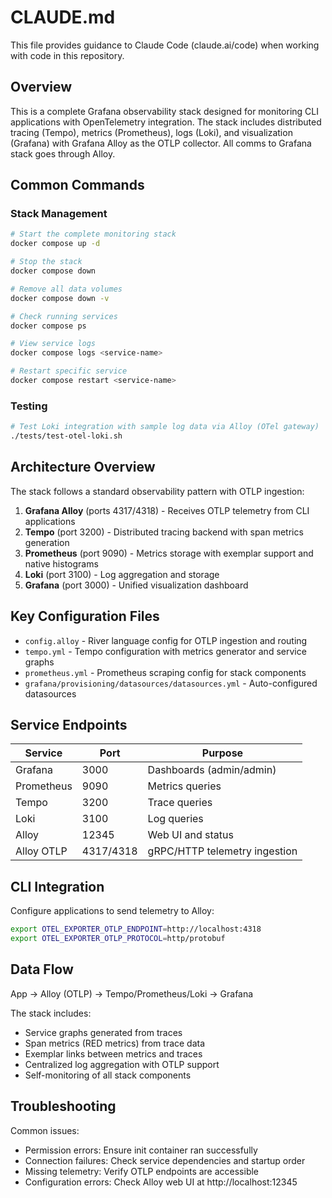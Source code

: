 # CLAUDE.md

This file provides guidance to Claude Code (claude.ai/code) when working with code in this repository.

## Overview

This is a complete Grafana observability stack designed for monitoring CLI applications with OpenTelemetry integration. The stack includes distributed tracing (Tempo), metrics (Prometheus), logs (Loki), and visualization (Grafana) with Grafana Alloy as the OTLP collector. All comms to Grafana stack goes through Alloy.

## Common Commands

### Stack Management
```bash
# Start the complete monitoring stack
docker compose up -d

# Stop the stack
docker compose down

# Remove all data volumes
docker compose down -v

# Check running services
docker compose ps

# View service logs
docker compose logs <service-name>

# Restart specific service
docker compose restart <service-name>
```

### Testing
```bash
# Test Loki integration with sample log data via Alloy (OTel gateway)
./tests/test-otel-loki.sh
```

## Architecture Overview

The stack follows a standard observability pattern with OTLP ingestion:

1. **Grafana Alloy** (ports 4317/4318) - Receives OTLP telemetry from CLI applications
2. **Tempo** (port 3200) - Distributed tracing backend with span metrics generation
3. **Prometheus** (port 9090) - Metrics storage with exemplar support and native histograms
4. **Loki** (port 3100) - Log aggregation and storage
5. **Grafana** (port 3000) - Unified visualization dashboard

## Key Configuration Files

- `config.alloy` - River language config for OTLP ingestion and routing
- `tempo.yml` - Tempo configuration with metrics generator and service graphs
- `prometheus.yml` - Prometheus scraping config for stack components
- `grafana/provisioning/datasources/datasources.yml` - Auto-configured datasources

## Service Endpoints

| Service | Port | Purpose |
|---------|------|---------|
| Grafana | 3000 | Dashboards (admin/admin) |
| Prometheus | 9090 | Metrics queries |
| Tempo | 3200 | Trace queries |
| Loki | 3100 | Log queries |
| Alloy | 12345 | Web UI and status |
| Alloy OTLP | 4317/4318 | gRPC/HTTP telemetry ingestion |

## CLI Integration

Configure applications to send telemetry to Alloy:
```bash
export OTEL_EXPORTER_OTLP_ENDPOINT=http://localhost:4318
export OTEL_EXPORTER_OTLP_PROTOCOL=http/protobuf
```

## Data Flow

App → Alloy (OTLP) → Tempo/Prometheus/Loki → Grafana

The stack includes:
- Service graphs generated from traces
- Span metrics (RED metrics) from trace data
- Exemplar links between metrics and traces
- Centralized log aggregation with OTLP support
- Self-monitoring of all stack components

## Troubleshooting

Common issues:
- Permission errors: Ensure init container ran successfully
- Connection failures: Check service dependencies and startup order
- Missing telemetry: Verify OTLP endpoints are accessible
- Configuration errors: Check Alloy web UI at http://localhost:12345